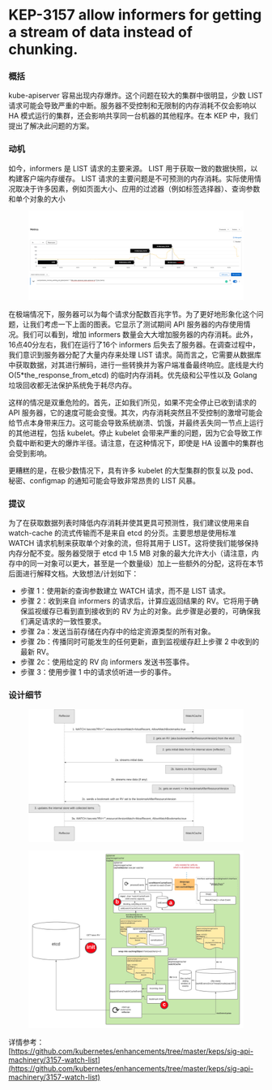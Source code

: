 # KEP-3157 allow informers for getting a stream of data instead of chunking.

### &#x20;概括

kube-apiserver 容易出现内存爆炸。这个问题在较大的集群中很明显，少数 LIST 请求可能会导致严重的中断。服务器不受控制和无限制的内存消耗不仅会影响以 HA 模式运行的集群，还会影响共享同一台机器的其他程序。在本 KEP 中，我们提出了解决此问题的方案。

### &#x20;动机

如今，informers 是 LIST 请求的主要来源。 LIST 用于获取一致的数据快照，以构建客户端内存缓存。 LIST 请求的主要问题是不可预测的内存消耗。实际使用情况取决于许多因素，例如页面大小、应用的过滤器（例如标签选择器）、查询参数和单个对象的大小

<figure><img src="../../../.gitbook/assets/image (52).png" alt=""><figcaption></figcaption></figure>

在极端情况下，服务器可以为每个请求分配数百兆字节。为了更好地形象化这个问题，让我们考虑一下上面的图表。它显示了测试期间 API 服务器的内存使用情况。我们可以看到，增加 informers 数量会大大增加服务器的内存消耗。此外，16点40分左右，我们在运行了16个 informers 后失去了服务器。在调查过程中，我们意识到服务器分配了大量内存来处理 LIST 请求。简而言之，它需要从数据库中获取数据，对其进行解码，进行一些转换并为客户端准备最终响应。底线是大约 O(5\*the\_response\_from\_etcd) 的临时内存消耗。优先级和公平性以及 Golang 垃圾回收都无法保护系统免于耗尽内存。

这样的情况是双重危险的。首先，正如我们所见，如果不完全停止已收到请求的 API 服务器，它的速度可能会变慢。其次，内存消耗突然且不受控制的激增可能会给节点本身带来压力。这可能会导致系统崩溃、饥饿，并最终丢失同一节点上运行的其他进程，包括 kubelet。停止 kubelet 会带来严重的问题，因为它会导致工作负载中断和更大的爆炸半径。请注意，在这种情况下，即使是 HA 设置中的集群也会受到影响。

更糟糕的是，在极少数情况下，具有许多 kubelet 的大型集群的恢复以及 pod、秘密、configmap 的通知可能会导致非常昂贵的 LIST 风暴。

### 提议

为了在获取数据列表时降低内存消耗并使其更具可预测性，我们建议使用来自 watch-cache 的流式传输而不是来自 etcd 的分页。主要思想是使用标准 WATCH 请求机制来获取单个对象的流，但将其用于 LIST。这将使我们能够保持内存分配不变。服务器受限于 etcd 中 1.5 MB 对象的最大允许大小（请注意，内存中的同一对象可以更大，甚至是一个数量级）加上一些额外的分配，这将在本节后面进行解释文档。大致想法/计划如下：

* 步骤 1：使用新的查询参数建立 WATCH 请求，而不是 LIST 请求。
* 步骤 2：收到来自 informers 的请求后，计算应返回结果的 RV。它将用于确保监视缓存已看到直到接收到的 RV 为止的对象。此步骤是必要的，可确保我们满足请求的一致性要求。
* 步骤 2a：发送当前存储在内存中的给定资源类型的所有对象。
* 步骤 2b：传播同时可能发生的任何更新，直到监视缓存赶上步骤 2 中收到的最新 RV。
* 步骤 2c：使用给定的 RV 向 informers 发送书签事件。
* 步骤 3：使用步骤 1 中的请求侦听进一步的事件。

### &#x20;设计细节

<figure><img src="../../../.gitbook/assets/image (53).png" alt=""><figcaption></figcaption></figure>

<figure><img src="../../../.gitbook/assets/image (54).png" alt=""><figcaption></figcaption></figure>

详情参考： [https://github.com/kubernetes/enhancements/tree/master/keps/sig-api-machinery/3157-watch-list](https://github.com/kubernetes/enhancements/tree/master/keps/sig-api-machinery/3157-watch-list)
